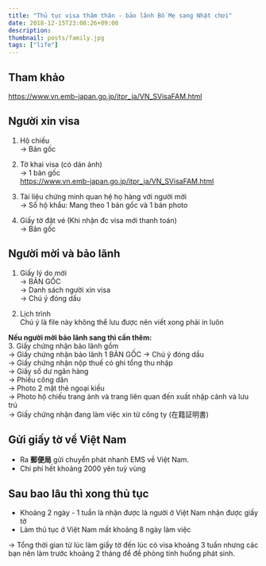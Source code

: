```yaml
---
title: "Thủ tục visa thăm thân - bảo lãnh Bố Mẹ sang Nhật chơi"
date: 2018-12-15T23:08:26+09:00
description: 
thumbnail: posts/family.jpg
tags: ["life"]
---
```


## Tham khảo
https://www.vn.emb-japan.go.jp/itpr_ja/VN_SVisaFAM.html

## Người xin visa
1. Hộ chiếu\
-> Bản gốc
2. Tờ khai visa (có dán ảnh)\
-> 1 bản gốc\
https://www.vn.emb-japan.go.jp/itpr_ja/VN_SVisaFAM.html

3. Tài liệu chứng minh quan hệ họ hàng với người mời\
-> Sổ hộ khẩu: Mang theo 1 bản gốc và 1 bản photo

4. Giấy tờ đặt vé (Khi nhận đc visa mới thanh toán)\
-> Bản gốc

## Người mời và bảo lãnh
1. Giấy lý do mời\
-> BẢN GỐC\
-> Danh sách người xin visa\
-> Chú ý đóng dấu

2. Lịch trình\
Chú ý là file này không thể lưu được nên viết xong phải in luôn

**Nếu người mời bảo lãnh sang thì cần thêm:**\
3. Giấy chứng nhận bảo lãnh gồm\
-> Giấy chứng nhận bảo lãnh 1 BẢN GỐC -> Chú ý đóng dầu\
-> Giấy chứng nhận nộp thuế có ghi tổng thu nhập\
-> Giấy số dư ngân hàng\
-> Phiếu công dân\
-> Photo 2 mặt thẻ ngoại kiều\
-> Photo hộ chiếu trang ảnh và trang liên quan đến xuất nhập cảnh và lưu trú\
-> Giấy chứng nhận đang làm việc xin từ công ty (在籍証明書)

## Gửi giấy tờ về Việt Nam
- Ra **郵便局** gửi chuyển phát nhanh EMS về Việt Nam.
- Chi phí hết khoảng 2000 yên tuỳ vùng

## Sau bao lâu thì xong thủ tục
- Khoảng 2 ngày - 1 tuần là nhận được là người ở Việt Nam nhận được giấy tờ
- Làm thủ tục ở Việt Nam mất khoảng 8 ngày làm việc

-> Tổng thời gian từ lúc làm giấy tờ đến lúc có visa khoảng 3 tuần nhưng các bạn nên làm trước khoảng 2 tháng để đề phòng tính huống phát sinh.
